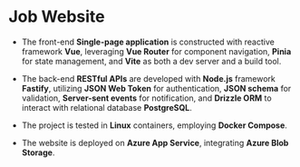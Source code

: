 # Job Website

- The front-end **Single-page application** is constructed with reactive framework **Vue**, leveraging **Vue Router** for component navigation, **Pinia** for state management, and **Vite** as both a dev server and a build tool.

- The back-end **RESTful APIs** are developed with **Node.js** framework **Fastify**, utilizing **JSON Web Token** for authentication, **JSON schema** for validation, **Server-sent events** for notification, and **Drizzle ORM** to interact with relational database **PostgreSQL**.

- The project is tested in **Linux** containers, employing **Docker Compose**.

- The website is deployed on **Azure App Service**, integrating **Azure Blob Storage**.